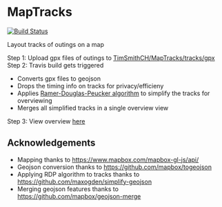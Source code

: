 # MapTracks
[![Build Status](https://travis-ci.org/TimSmithCH/MapTracks.svg?branch=master)](https://travis-ci.org/TimSmithCH/MapTracks)

Layout tracks of outings on a map

Step 1: Upload gpx files of outings to [TimSmithCH/MapTracks/tracks/gpx](https://github.com/TimSmithCH/MapTracks/tree/master/tracks/gpx)  
Step 2: Travis build gets triggered  
 - Converts gpx files to geojson 
 - Drops the timing info on tracks for privacy/efficieny 
 - Applies [Ramer-Douglas-Peucker algorithm](https://en.wikipedia.org/wiki/Ramer%E2%80%93Douglas%E2%80%93Peucker_algorithm) to simplify the tracks for overviewing 
 - Merges all simplified tracks in a single overview view  

Step 3: View overview [here](https://timsmithch.github.io/MapTracks/)  

## Acknowledgements
- Mapping thanks to https://www.mapbox.com/mapbox-gl-js/api/ 
- Geojson conversion thanks to https://github.com/mapbox/togeojson 
- Applying RDP algorithm to tracks thanks to https://github.com/maxogden/simplify-geojson 
- Merging geojson features thanks to https://github.com/mapbox/geojson-merge 
